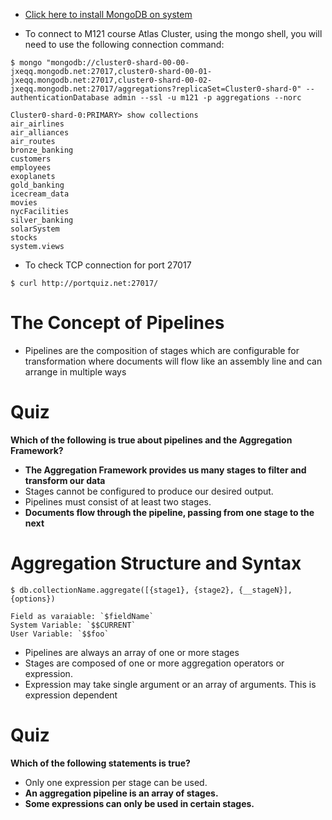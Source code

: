 - [Click here to install MongoDB on system](https://docs.mongodb.com/manual/administration/install-enterprise/)

* To connect to M121 course Atlas Cluster, using the mongo shell, you will need to use the following connection command:

```
$ mongo "mongodb://cluster0-shard-00-00-jxeqq.mongodb.net:27017,cluster0-shard-00-01-jxeqq.mongodb.net:27017,cluster0-shard-00-02-jxeqq.mongodb.net:27017/aggregations?replicaSet=Cluster0-shard-0" --authenticationDatabase admin --ssl -u m121 -p aggregations --norc
```

```
Cluster0-shard-0:PRIMARY> show collections
air_airlines
air_alliances
air_routes
bronze_banking
customers
employees
exoplanets
gold_banking
icecream_data
movies
nycFacilities
silver_banking
solarSystem
stocks
system.views
```

- To check TCP connection for port 27017

```
$ curl http://portquiz.net:27017/
```

# The Concept of Pipelines

- Pipelines are the composition of stages which are configurable for transformation where documents will flow like an assembly line and can arrange in multiple ways

# Quiz

**Which of the following is true about pipelines and the Aggregation Framework?**

- **The Aggregation Framework provides us many stages to filter and transform our data**
- Stages cannot be configured to produce our desired output.
- Pipelines must consist of at least two stages.
- **Documents flow through the pipeline, passing from one stage to the next**

# Aggregation Structure and Syntax

```
$ db.collectionName.aggregate([{stage1}, {stage2}, {__stageN}], {options})

Field as varaiable: `$fieldName`
System Variable: `$$CURRENT`
User Variable: `$$foo`
```

- Pipelines are always an array of one or more stages
- Stages are composed of one or more aggregation operators or expression.
- Expression may take single argument or an array of arguments. This is expression dependent

# Quiz

**Which of the following statements is true?**

- Only one expression per stage can be used.
- **An aggregation pipeline is an array of stages.**
- **Some expressions can only be used in certain stages.**
